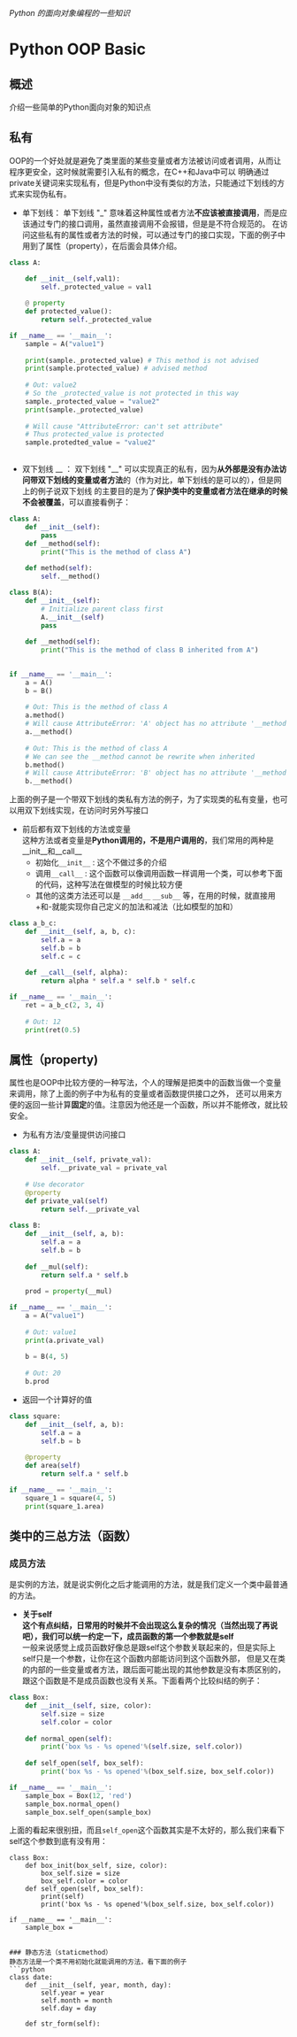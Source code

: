 *Python 的面向对象编程的一些知识*
# Python OOP Basic    

## 概述    

介绍一些简单的Python面向对象的知识点

## 私有
OOP的一个好处就是避免了类里面的某些变量或者方法被访问或者调用，从而让程序更安全，这时候就需要引入私有的概念，在C++和Java中可以
明确通过private关键词来实现私有，但是Python中没有类似的方法，只能通过下划线的方式来实现伪私有。    

 - 单下划线： 
    单下划线 "_" 意味着这种属性或者方法**不应该被直接调用**，而是应该通过专门的接口调用，虽然直接调用不会报错，但是是不符合规范的。
	在访问这些私有的属性或者方法的时候，可以通过专门的接口实现，下面的例子中用到了属性（property），在后面会具体介绍。
	
```python
class A:

	def __init__(self,val1): 
		self._protected_value = val1
		
	@ property
	def protected_value(): 
		return self._protected_value

if __name__ == '__main__': 
	sample = A("value1")
	
	print(sample._protected_value) # This method is not advised
	print(sample.protected_value) # advised method
	
	# Out: value2
	# So the _protected_value is not protected in this way
	sample._protected_value = "value2"
	print(sample._protected_value) 
	
	# Will cause "AttributeError: can't set attribute"
	# Thus protected_value is protected
	sample.protedted_value = "value2" 
	
```
 - 双下划线 __ ： 
 双下划线 "__" 可以实现真正的私有，因为**从外部是没有办法访问带双下划线的变量或者方法**的（作为对比，单下划线的是可以的），但是网上的例子说双下划线
 的主要目的是为了**保护类中的变量或者方法在继承的时候不会被覆盖**，可以直接看例子：

```python
class A:
	def __init__(self):
		pass
	def __method(self):
		print("This is the method of class A")
		
	def method(self):
		self.__method()

class B(A):
	def __init__(self):
		# Initialize parent class first
		A.__init__(self)
		pass
		
	def __method(self):
		print("This is the method of class B inherited from A")
	

if __name__ == '__main__':
	a = A()
	b = B()
	
	# Out: This is the method of class A
	a.method()
	# Will cause AttributeError: 'A' object has no attribute '__method'
	a.__method()
	
	# Out: This is the method of class A
	# We can see the __method cannot be rewrite when inherited
	b.method()
	# Will cause AttributeError: 'B' object has no attribute '__method'
	b.__method()
```
 上面的例子是一个带双下划线的类私有方法的例子，为了实现类的私有变量，也可以用双下划线实现，在访问时另外写接口
 
  - 前后都有双下划线的方法或变量    
  这种方法或者变量是**Python调用的，不是用户调用的**，我们常用的两种是__init__和__call__
     - 初始化`__init__` : 这个不做过多的介绍
     - 调用`__call__` : 这个函数可以像调用函数一样调用一个类，可以参考下面的代码，这种写法在做模型的时候比较方便
	 - 其他的这类方法还可以是 `__add__` `__sub__` 等，在用的时候，就直接用+和-就能实现你自己定义的加法和减法（比如模型的加和）

```python
class a_b_c:
	def __init__(self, a, b, c):
		self.a = a
		self.b = b
		self.c = c
		
	def __call__(self, alpha):
		return alpha * self.a * self.b * self.c

if __name__ == '__main__':
	ret = a_b_c(2, 3, 4)
	
	# Out: 12
	print(ret(0.5)
```

## 属性（property)
属性也是OOP中比较方便的一种写法，个人的理解是把类中的函数当做一个变量来调用，除了上面的例子中为私有的变量或者函数提供接口之外，
还可以用来方便的返回一些计算**固定**的值。注意因为他还是一个函数，所以并不能修改，就比较安全。
 - 为私有方法/变量提供访问接口    
 
```python
class A: 
	def __init__(self, private_val):
		self.__private_val = private_val
		
	# Use decorator
	@property
	def private_val(self)
		return self.__private_val
		
class B:
	def __init__(self, a, b):
		self.a = a
		self.b = b
	
	def __mul(self):
		return self.a * self.b
	
	prod = property(__mul)

if __name__ == '__main__': 
	a = A("value1")
	
	# Out: value1
	print(a.private_val)
	
	b = B(4, 5)
	
	# Out: 20
	b.prod
```
 - 返回一个计算好的值

```python
class square:
	def __init__(self, a, b):
		self.a = a
		self.b = b
	
	@property
	def area(self)
		return self.a * self.b

if __name__ == '__main__':
	square_1 = square(4, 5)
	print(square_1.area)
```

## 类中的三总方法（函数）
### 成员方法
是实例的方法，就是说实例化之后才能调用的方法，就是我们定义一个类中最普通的方法。    
 - **关于self**   
 **这个有点纠结，日常用的时候并不会出现这么复杂的情况（当然出现了再说吧），我们可以统一约定一下，成员函数的第一个参数就是self**    
 一般来说感觉上成员函数好像总是跟self这个参数关联起来的，但是实际上self只是一个参数，让你在这个函数内部能访问到这个函数外部，
 但是又在类的内部的一些变量或者方法，跟后面可能出现的其他参数是没有本质区别的，跟这个函数是不是成员函数也没有关系。下面看两个比较纠结的例子：

```python
class Box:
	def __init__(self, size, color):
		self.size = size
		self.color = color
		
	def normal_open(self): 
		print('box %s - %s opened'%(self.size, self.color))
	
	def self_open(self, box_self):
		print('box %s - %s opened'%(box_self.size, box_self.color))

if __name__ == '__main__':
	sample_box = Box(12, 'red')
	sample_box.normal_open()
	sample_box.self_open(sample_box)
```
上面的看起来很别扭，而且`self_open`这个函数其实是不太好的，那么我们来看下self这个参数到底有没有用：

```
class Box:
	def box_init(box_self, size, color):
		box_self.size = size
		box_self.color = color
	def self_open(self, box_self):
		print(self)
		print('box %s - %s opened'%(box_self.size, box_self.color))

if __name__ == '__main__':
	sample_box = 
 
	
### 静态方法（staticmethod）
静态方法是一个类不用初始化就能调用的方法，看下面的例子
```python
class date:
	def __init__(self, year, month, day):
		self.year = year
		self.month = month
		self.day = day
	
	def str_form(self):
	
